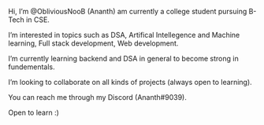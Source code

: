 Hi, I’m @ObliviousNooB (Ananth)
am currently a college student pursuing B-Tech in CSE.


I’m interested in topics such as DSA, Artifical Intellegence and Machine learning, Full stack development, Web development.


I’m currently learning backend and DSA in general to become strong in fundementals.


I’m looking to collaborate on all kinds of projects (always open to learning).


You can reach me through my Discord (Ananth#9039).

Open to learn :)
